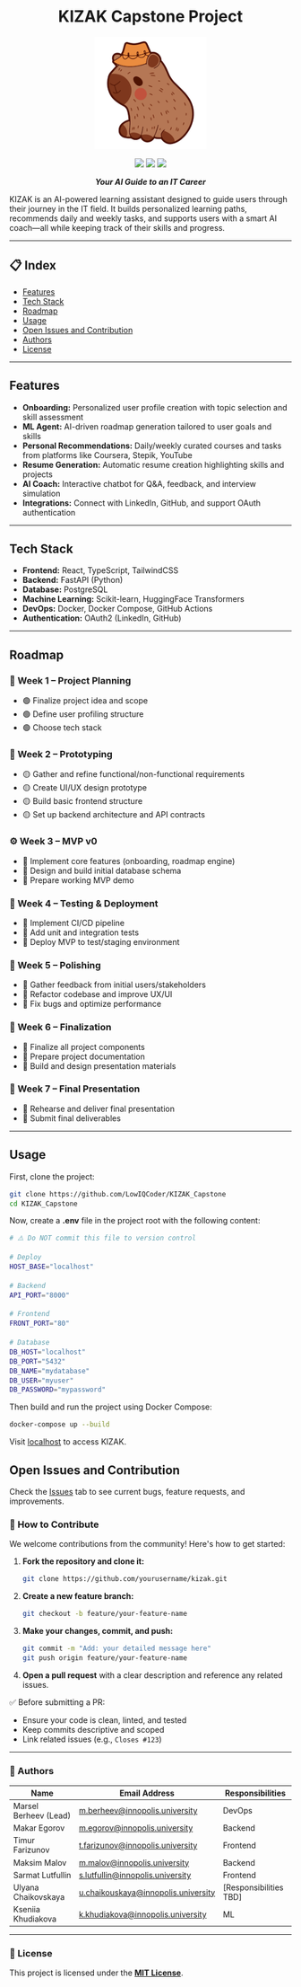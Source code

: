 <div align="center">

# KIZAK Capstone Project

</div>

<p align="center">
    <img src="assets/logo.png" alt="KIZAK Logo" width="200"/>
</p>

<p align="center">
  <img src="https://img.shields.io/badge/status-in%20progress-yellow" />
  <img src="https://img.shields.io/badge/license-MIT-green" />
  <img src="https://img.shields.io/badge/build-Docker-blue" />
</p>

<div align="center">

***Your AI Guide to an IT Career***

</div>

KIZAK is an AI-powered learning assistant designed to guide users through their journey in the IT field. It builds personalized learning paths, recommends daily and weekly tasks, and supports users with a smart AI coach—all while keeping track of their skills and progress.

---

## 📋 Index

- [Features](#features)  
- [Tech Stack](#tech-stack)  
- [Roadmap](#roadmap)  
- [Usage](#usage)  
- [Open Issues and Contribution](#open-issues-and-contribution)  
- [Authors](#authors)  
- [License](#license)

---

## Features

- **Onboarding:** Personalized user profile creation with topic selection and skill assessment  
- **ML Agent:** AI-driven roadmap generation tailored to user goals and skills  
- **Personal Recommendations:** Daily/weekly curated courses and tasks from platforms like Coursera, Stepik, YouTube  
- **Resume Generation:** Automatic resume creation highlighting skills and projects  
- **AI Coach:** Interactive chatbot for Q&A, feedback, and interview simulation  
- **Integrations:** Connect with LinkedIn, GitHub, and support OAuth authentication  

---

## Tech Stack

- **Frontend:** React, TypeScript, TailwindCSS  
- **Backend:** FastAPI (Python)  
- **Database:** PostgreSQL  
- **Machine Learning:** Scikit-learn, HuggingFace Transformers  
- **DevOps:** Docker, Docker Compose, GitHub Actions  
- **Authentication:** OAuth2 (LinkedIn, GitHub)

---

## Roadmap

### 🧠 Week 1 – Project Planning
- 🟢 Finalize project idea and scope
- 🟢 Define user profiling structure
- 🟢 Choose tech stack

### 🧪 Week 2 – Prototyping
- 🟡 Gather and refine functional/non-functional requirements
- 🟡 Create UI/UX design prototype
- 🟡 Build basic frontend structure
- 🟡 Set up backend architecture and API contracts

### ⚙️ Week 3 – MVP v0
- 🔴 Implement core features (onboarding, roadmap engine)
- 🔴 Design and build initial database schema
- 🔴 Prepare working MVP demo

### 🧪 Week 4 – Testing & Deployment
- 🔴 Implement CI/CD pipeline
- 🔴 Add unit and integration tests
- 🔴 Deploy MVP to test/staging environment

### 🎨 Week 5 – Polishing
- 🔴 Gather feedback from initial users/stakeholders
- 🔴 Refactor codebase and improve UX/UI
- 🔴 Fix bugs and optimize performance

### 🧾 Week 6 – Finalization
- 🔴 Finalize all project components
- 🔴 Prepare project documentation
- 🔴 Build and design presentation materials

### 🎤 Week 7 – Final Presentation
- 🔴 Rehearse and deliver final presentation
- 🔴 Submit final deliverables

---

## Usage

First, clone the project:

```bash
git clone https://github.com/LowIQCoder/KIZAK_Capstone
cd KIZAK_Capstone
```

Now, create a **.env** file in the project root with the following content:
```bash
# ⚠️ Do NOT commit this file to version control

# Deploy
HOST_BASE="localhost"

# Backend
API_PORT="8000"

# Frontend
FRONT_PORT="80"

# Database
DB_HOST="localhost"
DB_PORT="5432"
DB_NAME="mydatabase"
DB_USER="myuser"
DB_PASSWORD="mypassword"
```


Then build and run the project using Docker Compose:

```bash
docker-compose up --build
```

Visit [localhost](http://localhost) to access KIZAK.

## Open Issues and Contribution

Check the [Issues](https://github.com/yourusername/kizak/issues) tab to see current bugs, feature requests, and improvements.


### 👥 How to Contribute

We welcome contributions from the community! Here's how to get started:

1. **Fork the repository and clone it:**

   ```bash
   git clone https://github.com/yourusername/kizak.git
   ```

2. **Create a new feature branch:**

   ```bash
   git checkout -b feature/your-feature-name
   ```

3. **Make your changes, commit, and push:**

   ```bash
   git commit -m "Add: your detailed message here"
   git push origin feature/your-feature-name
   ```

4. **Open a pull request** with a clear description and reference any related issues.

✅ Before submitting a PR:

* Ensure your code is clean, linted, and tested
* Keep commits descriptive and scoped
* Link related issues (e.g., `Closes #123`)

</details>

---

### 👥 Authors

| Name                  | Email Address                                                                     | Responsibilities        |
| --------------------- | --------------------------------------------------------------------------------- | ----------------------- |
| Marsel Berheev (Lead) | [m.berheev@innopolis.university](mailto:m.berheev@innopolis.university)           | DevOps                  |
| Makar Egorov          | [m.egorov@innopolis.university](mailto:m.egorov@innopolis.university)             | Backend                 |
| Timur Farizunov       | [t.farizunov@innopolis.university](mailto:t.farizunov@innopolis.university)       | Frontend                |
| Maksim Malov          | [m.malov@innopolis.university](mailto:m.malov@innopolis.university)               | Backend                 |
| Sarmat Lutfullin      | [s.lutfullin@innopolis.university](mailto:s.lutfullin@innopolis.university)       | Frontend                |
| Ulyana Chaikovskaya   | [u.chaikouskaya@innopolis.university](mailto:u.chaikouskaya@innopolis.university) | \[Responsibilities TBD] |
| Kseniia Khudiakova    | [k.khudiakova@innopolis.university](mailto:k.khudiakova@innopolis.university)     | ML                      |

---

### 📄 License

This project is licensed under the [**MIT License**](LICENSE).

